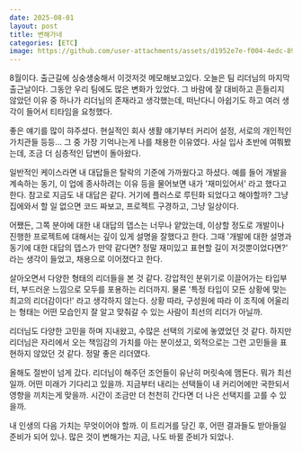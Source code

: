 ```yaml
---
date: 2025-08-01
layout: post
title: 변해가네
categories: [ETC]
image: https://github.com/user-attachments/assets/d1952e7e-f004-4edc-8946-1f8e24875db3
---
```



8월이다. 출근길에 싱숭생숭해서 이것저것 메모해보고있다.
오늘은 팀 리더님의 마지막 출근날이다. 그동안 우리 팀에도 많은 변화가 있었다. 
그 바람에 잘 대비하고 흔들리지 않았던 이유 중 하나가 리더님의 존재라고 생각했는데, 떠난다니 아쉽기도 하고 여러 생각이 들어서 티타임을 요청했다.

좋은 얘기를 많이 햐주셨다. 현실적인 회사 생활 얘기부터 커리어 설정, 서로의 개인적인 가치관들 등등...
그 중 가장 기억나는게 나를 채용한 이유였다. 사실 입사 초반에 여쭤봤는데, 조금 더 심층적인 답변이 돌아왔다.

일반적인 케이스라면 내 대답들은 탈락의 기준에 가까웠다고 하셨다. 예를 들어 개발을 계속하는 동기, 이 업에 종사하려는 이유 등을 물어보면 내가 '재미있어서' 라고 했다고 한다. 
참고로 지금도 내 대답은 같다. 거기에 플러스로 루틴화 되었다고 해야할까? 그냥 집에와서 할 일 없으면 코드 짜보고, 프로젝트 구경하고, 그냥 일상이다.

어쨌든, 그쪽 분야에 대한 내 대답의 뎁스는 너무나 얕았는데, 이상할 정도로 개발이나 진행한 프로젝트에 대해서는 깊이 있게 설명을 잘했다고 한다.
그때 '개발에 대한 설명과 동기에 대한 대답의 뎁스가 만약 같다면? 정말 재미있고 표현할 길이 저것뿐이었다면?' 라는 생각이 들었고, 채용으로 이어졌다고 한다.

살아오면서 다양한 형태의 리더들을 본 것 같다. 
강압적인 분위기로 이끌어가는 타입부터, 부드러운 느낌으로 모두를 포용하는 리더까지.
물론 '특정 타입이 모든 상황에 맞는 최고의 리더감이다!' 라고 생각하지 않는다. 
상황 따라, 구성원에 따라 이 조직에 어울리는 형태는 어떤 모습인지 잘 알고 맞춰갈 수 있는 사람이 최선의 리더가 아닐까.

리더님도 다양한 고민을 하며 지내왔고, 수많은 선택의 기로에 놓였었던 것 같다.
하지만 리더님은 자리에서 오는 책임감의 가치를 아는 분이셨고, 외적으로는 그런 고민들을 표현하지 않았던 것 같다.
정말 좋은 리더였다.

올해도 절반이 넘게 갔다. 리더님이 해주던 조언들이 유난히 머릿속에 맴돈다.
뭐가 최선일까. 어떤 미래가 기다리고 있을까.
지금부터 내리는 선택들이 내 커리어에만 국한되서 영향을 끼치는게 맞을까.
시간이 조금만 더 천천히 간다면 더 나은 선택지를 고를 수 있을까.

내 인생의 다음 가치는 무엇이어야 할까.
이 트리거를 당긴 후, 어떤 결과들도 받아들일 준비가 되어 있나.
많은 것이 변해가는 지금, 나도 바뀔 준비가 되었나.
